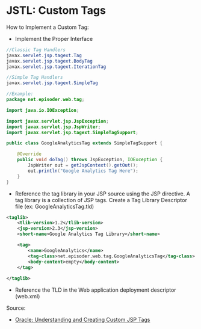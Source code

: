 # JSTL: Custom Tags

How to Implement a Custom Tag:
* Implement the Proper Interface
```java
//Classic Tag Handlers
javax.servlet.jsp.tagext.Tag
javax.servlet.jsp.tagext.BodyTag
javax.servlet.jsp.tagext.IterationTag

//Simple Tag Handlers
javax.servlet.jsp.tagext.SimpleTag

//Example:
package net.episoder.web.tag;

import java.io.IOException;

import javax.servlet.jsp.JspException;
import javax.servlet.jsp.JspWriter;
import javax.servlet.jsp.tagext.SimpleTagSupport;

public class GoogleAnalyticsTag extends SimpleTagSupport {

	@Override
	public void doTag() throws JspException, IOException {
		JspWriter out = getJspContext().getOut();
		out.println("Google Analytics Tag Here");
	}
}
```
* Reference the tag library in your JSP source using the JSP <taglib> directive. A tag library is a collection of JSP tags. Create a Tag Library Descriptor file (ex: GoogleAnalyticsTag.tld)
```xml
<taglib>
	<tlib-version>1.2</tlib-version>
	<jsp-version>2.3</jsp-version>
	<short-name>Google Analytics Tag Library</short-name>

	<tag>
		<name>GoogleAnalytics</name>
		<tag-class>net.episoder.web.tag.GoogleAnalyticsTag</tag-class>
		<body-content>empty</body-content>
	</tag>
	
</taglib>
```
* Reference the TLD in the Web application deployment descriptor (web.xml)

Source:
* [Oracle: Understanding and Creating Custom JSP Tags](https://docs.oracle.com/cd/E11035_01/wls100/taglib/quickstart.html)
